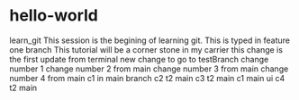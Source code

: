 # hello-world

learn_git
This session is the begining of learning git.
This is typed in feature one branch
This tutorial will be a corner stone in my carrier
this change is the first update from terminal
new change to go to testBranch
change number 1
change number 2 from main
change number 3 from main
change number 4 from main
c1 in main branch
c2 t2 main
c3 t2 main
c1 main ui
c4 t2 main
